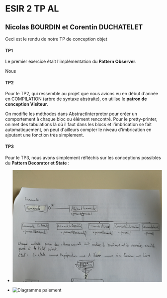 # ESIR 2 TP AL
## Nicolas BOURDIN et Corentin DUCHATELET

Ceci est le rendu de notre TP de conception objet

#### TP1

Le premier exercice était l'implémentation du **Pattern Observer**.

Nous 

#### TP2

Pour le TP2, qui ressemble au projet que nous avions eu en début d'année en COMPILATION (arbre de syntaxe abstraite), on utilise le **patron de conception Visiteur**.

On modifie les méthodes dans AbstractInterpretor pour créer un comportement à chaque bloc ou élément rencontré. Pour le pretty-printer, on met des tabulations là où il faut dans les blocs et l'imbrication se fait automatiquement, on peut d'ailleurs compter le niveau d'imbrication en ajoutant une fonction très simplement.

#### TP3

Pour le TP3, nous avons simplement réfléchis sur les conceptions possibles du **Pattern Decorator et State** :

* ![Diagramme commande](https://raw.githubusercontent.com/corentinduchatelet/ESIR2-AL-MDI/master/diagramme_commande.jpg)

* ![Diagramme paiement](https://raw.githubusercontent.com/corentinduchatelet/ESIR2-AL-MDI/master/diagramme_paiement.jpg)

